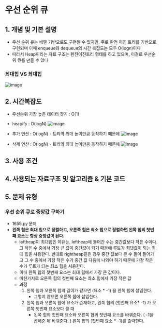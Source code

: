 # 우선 순위 큐 

## 1. 개념 및 기본 설명 

- 우선 순위 큐는 배열 기반으로도 구현될 수 있지만, 주로 완전 이진 트리를 기반으로 구현되며 이때 enqueue와 dequeue의 시간 복잡도는 모두 O(logn)이다
- 따라서 Heap이라는 자료 구조는 완전이진트리 형태를 하고 있으며, 이걸로 우선순위 큐를 만들 수 있다

### 최대힙 VS 최대힙 
![image](https://github.com/AAISSJ/AlgorithmStudy/assets/76966915/7c7743e4-91b9-4d60-a2d9-b75fd2053ed0)



## 2. 시간복잡도 
- 우선순위 가장 높은 데이터 찾기 : O(1)
- heapify : O(logN)
    ![image](https://github.com/AAISSJ/AlgorithmStudy/assets/76966915/ae761461-208d-4146-a9ec-824be76f2b49)

- 추가 연산 : O(logN) - 트리의 최대 높이만큼 동작하기 때문에 
  ![image](https://github.com/AAISSJ/AlgorithmStudy/assets/76966915/ebc0fa5c-7903-40d9-855a-5ff615823a96)
- 삭제 연산 : O(logN) - 트리의 최대 높이만큼 동작하기 때문에 
  ![image](https://github.com/AAISSJ/AlgorithmStudy/assets/76966915/3ebe40eb-cfb7-4f4e-ad78-fcce3396454c)




## 3. 사용 조건 



## 4. 사용되는 자료구조 및 알고리즘 & 기본 코드



## 5. 문제 유형 
### 우선 순위 큐로 중앙값 구하기 
- 1655.py 문제
- **왼쪽 힙은 최대 힙으로 정렬하고, 오른쪽 힙은 최소 힙으로 정렬하면 왼쪽 힙의 첫번째 요소는 항상 중앙값이 된다.**
  -  leftheap이 최대힙인 이유는, leftheap에 들어간 수는 중간값보다 작은 수이다. 그 작은 수 중에서 가장 큰 값이 중간값이 되기 때문에 루트가 최댓값이 되는 최대 힙을 사용한다.
반대로 rightheap같은 경우 중간 값보다 큰 수 들이 들어가고 그 수 중에서 가장 작은 수가 중간 값 다음에 나와야 하기 때문에 가장 작은 수가 루트가 되는 최소 힙을 사용한다.
    - 이때 왼쪽 힙의 첫번째 요소는 최대 힙에서 가장 큰 값이다.
    - 마찬가지로 오른쪽 힙의 첫번째 요소는 최소 힙에서 가장 작은 값
  - 과정
    1. 왼쪽 힙과 오른쪽 힙의 길이가 같으면 (요소 * -1) 을 왼쪽 힙에 삽입한다.
       - 그렇지 않으면 오른쪽 힙에 삽입한다.
    2. 왼쪽 힙과 오른쪽 힙에 요소가 존재하고, 왼쪽 힙의 (첫번째 요소* -1) 가 오른쪽 첫번째 요소보다 클 때
       - 왼쪽 힙의 첫번째 요소와 오른쪽 힙의 첫번째 요소를 바꿔준다. ( -1을 곱해준 뒤 바꿔준다. )
    왼쪽 힙의 (첫번째 요소 * -1)를 출력한다.

